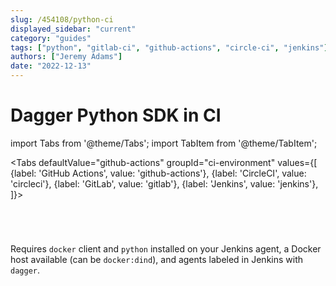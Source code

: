 ```yaml
---
slug: /454108/python-ci
displayed_sidebar: "current"
category: "guides"
tags: ["python", "gitlab-ci", "github-actions", "circle-ci", "jenkins"]
authors: ["Jeremy Adams"]
date: "2022-12-13"
---
```


# Dagger Python SDK in CI

import Tabs from '@theme/Tabs'; import TabItem from '@theme/TabItem';

<Tabs defaultValue="github-actions"
groupId="ci-environment"
values={[
{label: 'GitHub Actions', value: 'github-actions'},
{label: 'CircleCI', value: 'circleci'},
{label: 'GitLab', value: 'gitlab'},
{label: 'Jenkins', value: 'jenkins'},
]}>

<TabItem value="github-actions">

```yaml title=".github/workflows/dagger.yaml" file=./snippets/python-ci/actions.yml
```

</TabItem>

<TabItem value="circleci">

```yaml title=".circleci/config.yml" file=./snippets/python-ci/circle.yml
```

</TabItem>

<TabItem value="gitlab">

```yaml title=".gitlab-ci.yml" file=./snippets/python-ci/gitlab.yml
```

</TabItem>

<TabItem value="jenkins">

```groovy title="Jenkinsfile" file=./snippets/python-ci/Jenkinsfile
```

Requires `docker` client and `python` installed on your Jenkins agent, a Docker host available (can be `docker:dind`), and agents labeled in Jenkins with `dagger`.

</TabItem>

</Tabs>
